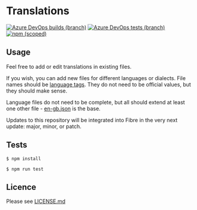 # Translations

[![Azure DevOps builds (branch)](https://img.shields.io/azure-devops/build/fibre-scm/1a84d4c7-ebcc-4ca3-8338-ccd5c297ca2f/20/master?label=Build)](https://dev.azure.com/Fibre-SCM/Fibre/_build)
[![Azure DevOps tests (branch)](https://img.shields.io/azure-devops/tests/fibre-scm/1a84d4c7-ebcc-4ca3-8338-ccd5c297ca2f/20/master?label=Tests)](https://dev.azure.com/Fibre-SCM/Fibre/_build)
[![npm (scoped)](https://img.shields.io/npm/v/@fibre/translations?color=brightgreen&label=NPM&logo=npm)](https://www.npmjs.com/package/@fibre/types)

## Usage

Feel free to add or edit translations in existing files.

If you wish, you can add new files for different languages or dialects. File names should be [language tags](https://en.wikipedia.org/wiki/Language_localisation#Language_tags_and_codes). They do not need to be official values, but they should make sense.

Language files do not need to be complete, but all should extend at least one other file - [en-gb.json](./translations/en-gb.json) is the base.

Updates to this repository will be integrated into Fibre in the very next update: major, minor, or patch.

## Tests

```
$ npm install

$ npm run test
```

## Licence

Please see [LICENSE.md](./LICENSE.md)
